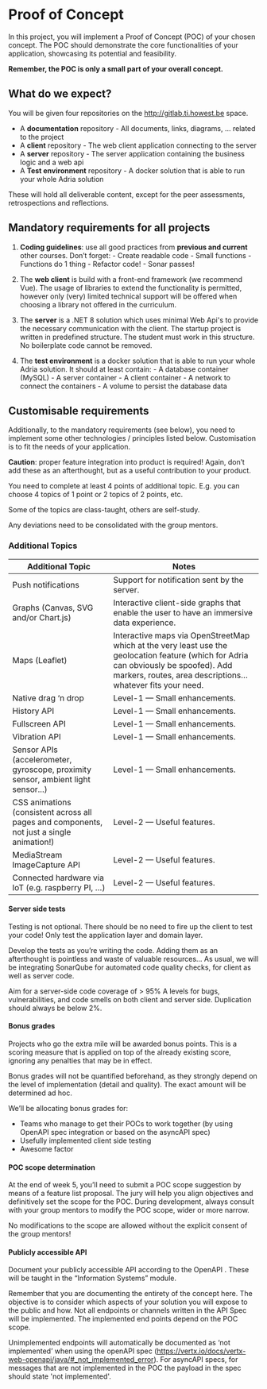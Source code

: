 # Proof of Concept
In this project, you will implement a Proof of Concept (POC) of your chosen concept. The POC
should demonstrate the core functionalities of your application, showcasing its potential and
feasibility. 

**Remember, the POC is only a small part of your overall concept.**

## What do we expect?
You will be given four repositories on the http://gitlab.ti.howest.be space.

   -  A **documentation** repository
     - All documents, links, diagrams, ... related to the project
   -  A **client** repository
     - The web client application connecting to the server
   -  A **server** repository
     - The server application containing the business logic and a web api
   -  A **Test environment** repository
     - A docker solution that is able to run your whole Adria solution

These will hold all deliverable content, except for the peer assessments, retrospections and
reflections.

## Mandatory requirements for all projects

   1. **Coding guidelines**: use all good practices from **previous and current** other courses. Don’t
      forget:
          - Create readable code
          - Small functions
          - Functions do 1 thing
          - Refactor code!
          - Sonar passes!

   2. The **web client** is build with a front-end framework (we recommend Vue). 
   The usage of libraries to extend the functionality is permitted, however only (very) limited technical support will be offered when choosing a library not offered in the curriculum. 

   3. The **server** is a .NET 8 solution which uses minimal Web Api's to provide the necessary communication with the client. The startup project is written in predefined structure. The student must work in this structure. No boilerplate code cannot be removed.

   4. The **test environment** is a docker solution that is able to run your whole Adria solution. It should at least contain:
          - A database container (MySQL)
          - A server container
          - A client container
          - A network to connect the containers
          - A volume to persist the database data


## Customisable requirements
Additionally, to the mandatory requirements (see below), you need to implement some other technologies /
principles listed below. Customisation is to fit the needs of your application.

**Caution**: proper feature integration into product is required! Again, don’t add these as an
afterthought, but as a useful contribution to your product.

You need to complete at least 4 points of additional topic. E.g. you can choose 4 topics of 1 point or 2 topics of 2 points, etc.

Some of the topics are class-taught, others are self-study.

Any deviations need to be consolidated with the group mentors.

### Additional Topics

| Additional Topic | Notes |
| --- | --- |
| Push notifications | Support for notification sent by the server. |
| Graphs (Canvas, SVG and/or Chart.js) | Interactive client-side graphs that enable the user to have an immersive data experience. |
| Maps (Leaflet) | Interactive maps via OpenStreetMap which at the very least use the geolocation feature (which for Adria can obviously be spoofed). Add markers, routes, area descriptions… whatever fits your need. |
| Native drag ‘n drop | Level-1 — Small enhancements. |
| History API | Level-1 — Small enhancements. |
| Fullscreen API | Level-1 — Small enhancements. |
| Vibration API | Level-1 — Small enhancements. |
| Sensor APIs (accelerometer, gyroscope, proximity sensor, ambient light sensor...) | Level-1 — Small enhancements. |
| CSS animations (consistent across all pages and components, not just a single animation!) | Level-2 — Useful features. |
| MediaStream ImageCapture API | Level-2 — Useful features. |
| Connected hardware via IoT (e.g. raspberry PI, …) | Level-2 — Useful features. |

#### Server side tests
Testing is not optional. There should be no need to fire up the client to test your code!
Only test the application layer and domain layer.

Develop the tests as you’re writing the code. Adding them as an afterthought is pointless and
waste of valuable resources... As usual, we will be integrating SonarQube for automated code
quality checks, for client as well as server code.

Aim for a server-side code coverage of > 95%
A levels for bugs, vulnerabilities, and code smells on both client and server side.
Duplication should always be below 2%.


#### Bonus grades
Projects who go the extra mile will be awarded bonus points. This is a scoring measure that is
applied on top of the already existing score, ignoring any penalties that may be in effect.

Bonus grades will not be quantified beforehand, as they strongly depend on the level of
implementation (detail and quality). The exact amount will be determined ad hoc.

We’ll be allocating bonus grades for:

   -   Teams who manage to get their POCs to work together (by using OpenAPI spec
       integration or based on the asyncAPI spec)
   -   Usefully implemented client side testing
   -   Awesome factor

#### POC scope determination
At the end of week 5, you’ll need to submit a POC scope suggestion by means of a feature list
proposal. The jury will help you align objectives and definitively set the scope for the POC.
During development, always consult with your group mentors to modify the POC scope, wider or
more narrow.

No modifications to the scope are allowed without the explicit consent of the group mentors!








#### Publicly accessible API
Document your publicly accessible API according to the OpenAPI . These will be taught in the
“Information Systems” module.

Remember that you are documenting the entirety of the concept here. The objective is to consider
which aspects of your solution you will expose to the public and how. Not all endpoints or
channels written in the API Spec will be implemented. The implemented end points depend on the
POC scope.

Unimplemented endpoints will automatically be documented as ‘not implemented’ when using
the openAPI spec (https://vertx.io/docs/vertx-web-openapi/java/#_not_implemented_error). For
asyncAPI specs, for messages that are not implemented in the POC the payload in the spec
should state 'not implemented'.



